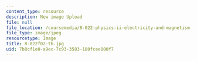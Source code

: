 ```yaml
---
content_type: resource
description: New image Upload
file: null
file_location: /coursemedia/8-022-physics-ii-electricity-and-magnetism-fall-2002/7b8cf1e0a9ec7c933583180fcee800f7_8-022f02-th.jpg
file_type: image/jpeg
resourcetype: Image
title: 8-022f02-th.jpg
uid: 7b8cf1e0-a9ec-7c93-3583-180fcee800f7
---
```

